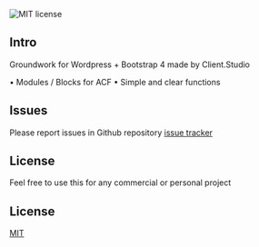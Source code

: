 ![MIT license](https://img.shields.io/badge/license-MIT-blue.svg)

## Intro

Groundwork for Wordpress + Bootstrap 4 made by Client.Studio

• Modules / Blocks for ACF
• Simple and clear functions


## Issues

Please report issues in Github repository [issue tracker](https://github.com/clientagency/client.theme/issues)

## License

Feel free to use this for any commercial or personal project

## License

[MIT](http://opensource.org/licenses/MIT)
